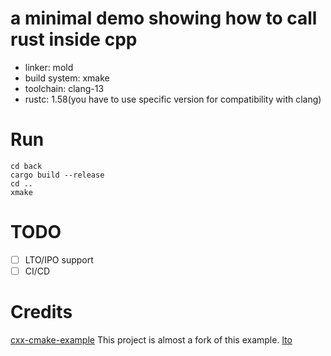 # a minimal demo showing how to call rust inside cpp
* linker: mold
* build system: xmake
* toolchain: clang-13
* rustc: 1.58(you have to use specific version for compatibility with clang)

# Run
```shell
cd back
cargo build --release
cd ..
xmake 
```
# TODO
- [ ] LTO/IPO support
- [ ] CI/CD
# Credits
[cxx-cmake-example](https://github.com/XiangpengHao/cxx-cmake-example) This project is almost a fork of this example.
[lto](https://blog.llvm.org/2019/09/closing-gap-cross-language-lto-between.html) 
